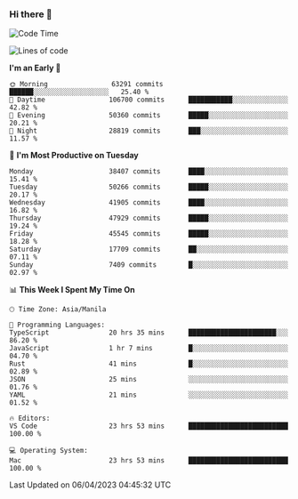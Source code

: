 ### Hi there 👋

<!--START_SECTION:waka-->
![Code Time](http://img.shields.io/badge/Code%20Time-3%2C814%20hrs%2024%20mins-blue)

![Lines of code](https://img.shields.io/badge/From%20Hello%20World%20I%27ve%20Written-100.3%20million%20lines%20of%20code-blue)

**I'm an Early 🐤** 

```text
🌞 Morning                63291 commits       ██████░░░░░░░░░░░░░░░░░░░   25.40 % 
🌆 Daytime                106700 commits      ███████████░░░░░░░░░░░░░░   42.82 % 
🌃 Evening                50360 commits       █████░░░░░░░░░░░░░░░░░░░░   20.21 % 
🌙 Night                  28819 commits       ███░░░░░░░░░░░░░░░░░░░░░░   11.57 % 
```
📅 **I'm Most Productive on Tuesday** 

```text
Monday                   38407 commits       ████░░░░░░░░░░░░░░░░░░░░░   15.41 % 
Tuesday                  50266 commits       █████░░░░░░░░░░░░░░░░░░░░   20.17 % 
Wednesday                41905 commits       ████░░░░░░░░░░░░░░░░░░░░░   16.82 % 
Thursday                 47929 commits       █████░░░░░░░░░░░░░░░░░░░░   19.24 % 
Friday                   45545 commits       █████░░░░░░░░░░░░░░░░░░░░   18.28 % 
Saturday                 17709 commits       ██░░░░░░░░░░░░░░░░░░░░░░░   07.11 % 
Sunday                   7409 commits        █░░░░░░░░░░░░░░░░░░░░░░░░   02.97 % 
```


📊 **This Week I Spent My Time On** 

```text
🕑︎ Time Zone: Asia/Manila

💬 Programming Languages: 
TypeScript               20 hrs 35 mins      ██████████████████████░░░   86.20 % 
JavaScript               1 hr 7 mins         █░░░░░░░░░░░░░░░░░░░░░░░░   04.70 % 
Rust                     41 mins             █░░░░░░░░░░░░░░░░░░░░░░░░   02.89 % 
JSON                     25 mins             ░░░░░░░░░░░░░░░░░░░░░░░░░   01.76 % 
YAML                     21 mins             ░░░░░░░░░░░░░░░░░░░░░░░░░   01.52 % 

🔥 Editors: 
VS Code                  23 hrs 53 mins      █████████████████████████   100.00 % 

💻 Operating System: 
Mac                      23 hrs 53 mins      █████████████████████████   100.00 % 
```


 Last Updated on 06/04/2023 04:45:32 UTC
<!--END_SECTION:waka-->


<!--
**rad182/rad182** is a ✨ _special_ ✨ repository because its `README.md` (this file) appears on your GitHub profile.

Here are some ideas to get you started:

- 🔭 I’m currently working on ...
- 🌱 I’m currently learning ...
- 👯 I’m looking to collaborate on ...
- 🤔 I’m looking for help with ...
- 💬 Ask me about ...
- 📫 How to reach me: ...
- 😄 Pronouns: ...
- ⚡ Fun fact: ...
-->
